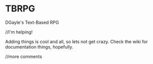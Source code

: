 TBRPG
=====

DGayle's Text-Based RPG

//I'm helping!

Adding things is cool and all, so lets not get crazy.
Check the wiki for documentation things, hopefully.

//more comments
